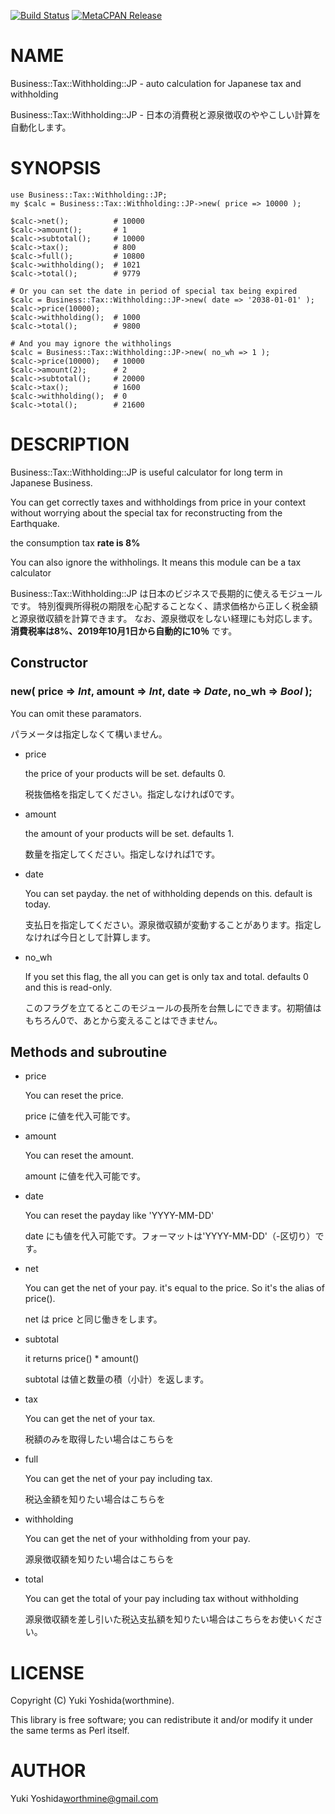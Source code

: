 [![Build Status](https://travis-ci.com/worthmine/Business-Tax-Withholding-JP.svg?branch=master)](https://travis-ci.com/worthmine/Business-Tax-Withholding-JP) [![MetaCPAN Release](https://badge.fury.io/pl/Business-Tax-Withholding-JP.svg)](https://metacpan.org/release/Business-Tax-Withholding-JP)
# NAME

Business::Tax::Withholding::JP - auto calculation for Japanese tax and withholding

Business::Tax::Withholding::JP - 日本の消費税と源泉徴収のややこしい計算を自動化します。

# SYNOPSIS

    use Business::Tax::Withholding::JP;
    my $calc = Business::Tax::Withholding::JP->new( price => 10000 );

    $calc->net();          # 10000
    $calc->amount();       # 1
    $calc->subtotal();     # 10000
    $calc->tax();          # 800
    $calc->full();         # 10800
    $calc->withholding();  # 1021
    $calc->total();        # 9779

    # Or you can set the date in period of special tax being expired
    $calc = Business::Tax::Withholding::JP->new( date => '2038-01-01' );
    $calc->price(10000);
    $calc->withholding();  # 1000
    $calc->total();        # 9800

    # And you may ignore the withholings
    $calc = Business::Tax::Withholding::JP->new( no_wh => 1 );
    $calc->price(10000);   # 10000
    $calc->amount(2);      # 2
    $calc->subtotal();     # 20000
    $calc->tax();          # 1600
    $calc->withholding();  # 0
    $calc->total();        # 21600

# DESCRIPTION

Business::Tax::Withholding::JP
is useful calculator for long term in Japanese Business.

You can get correctly taxes and withholdings from price in your context
without worrying about the special tax for reconstructing from the Earthquake.

the consumption tax **rate is 8%**

You can also ignore the withholings. It means this module can be a tax calculator

Business::Tax::Withholding::JP は日本のビジネスで長期的に使えるモジュールです。
特別復興所得税の期限を心配することなく、請求価格から正しく税金額と源泉徴収額を計算できます。
なお、源泉徴収をしない経理にも対応します。**消費税率は8%、2019年10月1日から自動的に10％** です。

## Constructor

### new( price => _Int_, amount => _Int_, date => _Date_, no\_wh => _Bool_ );

You can omit these paramators.

パラメータは指定しなくて構いません。

- price

    the price of your products will be set. defaults 0.

    税抜価格を指定してください。指定しなければ0です。

- amount

    the amount of your products will be set. defaults 1.

    数量を指定してください。指定しなければ1です。

- date

    You can set payday. the net of withholding depends on this. default is today.

    支払日を指定してください。源泉徴収額が変動することがあります。指定しなければ今日として計算します。

- no\_wh

    If you set this flag, the all you can get is only tax and total. defaults 0 and this is read-only.

    このフラグを立てるとこのモジュールの長所を台無しにできます。初期値はもちろん0で、あとから変えることはできません。

## Methods and subroutine

- price

    You can reset the price.

    price に値を代入可能です。

- amount

    You can reset the amount.

    amount に値を代入可能です。

- date

    You can reset the payday like 'YYYY-MM-DD'

    date にも値を代入可能です。フォーマットは'YYYY-MM-DD'（-区切り）です。

- net

    You can get the net of your pay. it's equal to the price.
    So it's the alias of price().

    net は price と同じ働きをします。

- subtotal

    it returns price() \* amount()

    subtotal は値と数量の積（小計）を返します。

- tax

    You can get the net of your tax.

    税額のみを取得したい場合はこちらを

- full

    You can get the net of your pay including tax.

    税込金額を知りたい場合はこちらを

- withholding

    You can get the net of your withholding from your pay.

    源泉徴収額を知りたい場合はこちらを

- total

    You can get the total of your pay including tax without withholding

    源泉徴収額を差し引いた税込支払額を知りたい場合はこちらをお使いください。

# LICENSE

Copyright (C) Yuki Yoshida(worthmine).

This library is free software; you can redistribute it and/or modify
it under the same terms as Perl itself.

# AUTHOR

Yuki Yoshida<worthmine@gmail.com>
